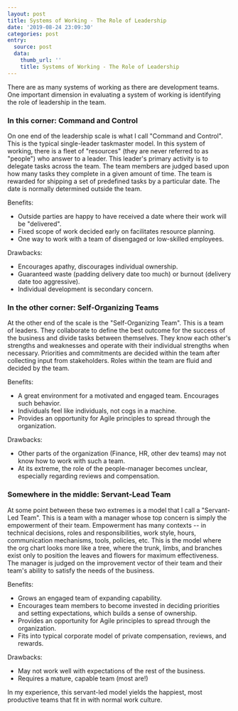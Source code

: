 ```yaml
---
layout: post
title: Systems of Working - The Role of Leadership
date: '2019-08-24 23:09:30'
categories: post
entry:
  source: post
  data:
    thumb_url: ''
    title: Systems of Working - The Role of Leadership
---
```

There are as many systems of working as there are development teams. One
important dimension in evaluating a system of working is identifying the role
of leadership in the team.

### In this corner: Command and Control
On one end of the leadership scale is what I call "Command and Control". This
is the typical single-leader taskmaster model. In this system of working, there
is a fleet of "resources" (they are never referred to as "people") who answer
to a leader. This leader's primary activity is to delegate tasks across the
team. The team members are judged based upon how many tasks they complete in a
given amount of time. The team is rewarded for shipping a set of predefined
tasks by a particular date. The date is normally determined outside the team.

Benefits:
* Outside parties are happy to have received a date where their work will be "delivered".
* Fixed scope of work decided early on facilitates resource planning.
* One way to work with a team of disengaged or low-skilled employees.

Drawbacks:
* Encourages apathy, discourages individual ownership.
* Guaranteed waste (padding delivery date too much) or burnout (delivery date too aggressive).
* Individual development is secondary concern.

### In the other corner: Self-Organizing Teams
At the other end of the scale is the "Self-Organizing Team". This is a team of
leaders. They collaborate to define the best outcome for the success of the
business and divide tasks between themselves. They know each other's strengths
and weaknesses and operate with their individual strengths when necessary. Priorities
and commitments are decided within the team after collecting input from stakeholders.
Roles within the team are fluid and decided by the team.

Benefits:
* A great environment for a motivated and engaged team. Encourages such behavior.
* Individuals feel like individuals, not cogs in a machine.
* Provides an opportunity for Agile principles to spread through the organization.

Drawbacks:
* Other parts of the organization (Finance, HR, other dev teams) may not know how to work with such a team.
* At its extreme, the role of the people-manager becomes unclear, especially regarding reviews and compensation.

### Somewhere in the middle: Servant-Lead Team
At some point between these two extremes is a model that I call a "Servant-Led
Team". This is a team with a manager whose top concern is simply the
empowerment of their team. Empowerment has many contexts -- in technical
decisions, roles and responsibilities, work style, hours, communication
mechanisms, tools, policies, etc. This is the model where the org chart looks
more like a tree, where the trunk, limbs, and branches exist only to position
the leaves and flowers for maximum effectiveness. The manager is judged on the
improvement vector of their team and their team's ability to satisfy the needs of the business.

Benefits:
* Grows an engaged team of expanding capability.
* Encourages team members to become invested in deciding priorities and setting expectations, which builds a sense of ownership.
* Provides an opportunity for Agile principles to spread through the organization.
* Fits into typical corporate model of private compensation, reviews, and rewards.

Drawbacks:
* May not work well with expectations of the rest of the business.
* Requires a mature, capable team (most are!)

In my experience, this servant-led model yields the happiest, most productive teams that fit in with normal work culture.
